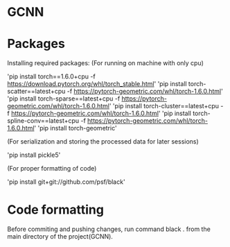 # GCNN

# Packages
Installing required packages:
(For running on machine with only cpu)

'pip install torch==1.6.0+cpu -f https://download.pytorch.org/whl/torch_stable.html'
'pip install torch-scatter==latest+cpu -f https://pytorch-geometric.com/whl/torch-1.6.0.html'
'pip install torch-sparse==latest+cpu -f https://pytorch-geometric.com/whl/torch-1.6.0.html'
'pip install torch-cluster==latest+cpu -f https://pytorch-geometric.com/whl/torch-1.6.0.html'
'pip install torch-spline-conv==latest+cpu -f https://pytorch-geometric.com/whl/torch-1.6.0.html'
'pip install torch-geometric'


(For serialization and storing the processed data for later sessions)

'pip install pickle5'

(For proper formatting of code)

'pip install git+git://github.com/psf/black'


# Code formatting
Before commiting and pushing changes, run command black . from the main directory of the project(GCNN).
